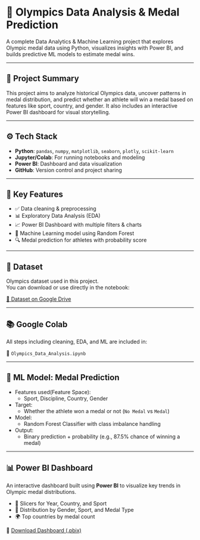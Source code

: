 # 🏅 Olympics Data Analysis & Medal Prediction

A complete Data Analytics & Machine Learning project that explores Olympic medal data using Python, visualizes insights with Power BI, and builds predictive ML models to estimate medal wins.

---

## 📌 Project Summary

This project aims to analyze historical Olympics data, uncover patterns in medal distribution, and predict whether an athlete will win a medal based on features like sport, country, and gender. It also includes an interactive Power BI dashboard for visual storytelling.

---

## ⚙️ Tech Stack

- **Python**: `pandas`, `numpy`, `matplotlib`, `seaborn`, `plotly`, `scikit-learn`
- **Jupyter/Colab**: For running notebooks and modeling
- **Power BI**: Dashboard and data visualization
- **GitHub**: Version control and project sharing

---

## 🧪 Key Features

- ✅ Data cleaning & preprocessing
- 📊 Exploratory Data Analysis (EDA)
- 📈 Power BI Dashboard with multiple filters & charts
- 🤖 Machine Learning model using Random Forest
- 🔍 Medal prediction for athletes with probability score

---

## 📂 Dataset

Olympics dataset used in this project.  
You can download or use directly in the notebook:

[📄 Dataset on Google Drive](https://drive.google.com/uc?id=YOUR_FILE_ID_HERE)

---

## 📚 Google Colab

All steps including cleaning, EDA, and ML are included in:

📘 `Olympics_Data_Analysis.ipynb`

---

## 🤖 ML Model: Medal Prediction

- Features used(Feature Space):
  - Sport, Discipline, Country, Gender
- Target:
  - Whether the athlete won a medal or not (`No Medal` vs `Medal`)
- Model:
  - Random Forest Classifier with class imbalance handling
- Output:
  - Binary prediction + probability (e.g., 87.5% chance of winning a medal)

---

## 📊 Power BI Dashboard

An interactive dashboard built using **Power BI** to visualize key trends in Olympic medal distributions.

- 🎯 Slicers for Year, Country, and Sport
- 🏅 Distribution by Gender, Sport, and Medal Type
- 🌍 Top countries by medal count

📁 [Download Dashboard (.pbix)](./Olympics_Data_Analysis_dashboard.pbix)

